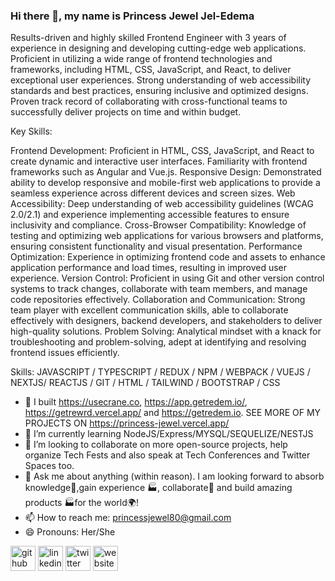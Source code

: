 



### Hi there 👋, my name is Princess Jewel Jel-Edema
<!-- #### I am a Front-End Web Developer -->
<!-- ![I am a Front-End Web Developer](https://res.cloudinary.com/dpqxraalv/image/upload/v1641733739/princess_nzitjk.jpg) -->

Results-driven and highly skilled Frontend Engineer with 3 years of experience in designing and developing cutting-edge web applications. Proficient in utilizing a wide range of frontend technologies and frameworks, including HTML, CSS, JavaScript, and React, to deliver exceptional user experiences. Strong understanding of web accessibility standards and best practices, ensuring inclusive and optimized designs. Proven track record of collaborating with cross-functional teams to successfully deliver projects on time and within budget.

Key Skills:

Frontend Development: Proficient in HTML, CSS, JavaScript, and React to create dynamic and interactive user interfaces. Familiarity with frontend frameworks such as Angular and Vue.js.
Responsive Design: Demonstrated ability to develop responsive and mobile-first web applications to provide a seamless experience across different devices and screen sizes.
Web Accessibility: Deep understanding of web accessibility guidelines (WCAG 2.0/2.1) and experience implementing accessible features to ensure inclusivity and compliance.
Cross-Browser Compatibility: Knowledge of testing and optimizing web applications for various browsers and platforms, ensuring consistent functionality and visual presentation.
Performance Optimization: Experience in optimizing frontend code and assets to enhance application performance and load times, resulting in improved user experience.
Version Control: Proficient in using Git and other version control systems to track changes, collaborate with team members, and manage code repositories effectively.
Collaboration and Communication: Strong team player with excellent communication skills, able to collaborate effectively with designers, backend developers, and stakeholders to deliver high-quality solutions.
Problem Solving: Analytical mindset with a knack for troubleshooting and problem-solving, adept at identifying and resolving frontend issues efficiently.

Skills: JAVASCRIPT / TYPESCRIPT / REDUX / NPM / WEBPACK / VUEJS / NEXTJS/ REACTJS / GIT / HTML / TAILWIND / BOOTSTRAP / CSS 

- 🔭 I built https://usecrane.co, https://app.getredem.io/, https://getrewrd.vercel.app/ and https://getredem.io. SEE MORE OF MY PROJECTS ON https://princess-jewel.vercel.app/
- 🌱 I’m currently learning NodeJS/Express/MYSQL/SEQUELIZE/NESTJS
- 👯 I’m looking to collaborate on more open-source projects, help organize Tech Fests and also speak at Tech Conferences and Twitter Spaces too.
- 💬 Ask me about anything (within reason). I am looking forward to absorb knowledge🧠,gain experience 🏭, collaborate🤝 and build amazing products 🏭for the world🌍! 
- 📫 How to reach me: princessjewel80@gmail.com 
- 😄 Pronouns: Her/She 


[<img src='https://cdn.jsdelivr.net/npm/simple-icons@3.0.1/icons/github.svg' alt='github' height='40'>](https://github.com/Princess-Jewel)  [<img src='https://cdn.jsdelivr.net/npm/simple-icons@3.0.1/icons/linkedin.svg' alt='linkedin' height='40'>](https://linkedin.com/in/princess-jewel-jel-edema/)  [<img src='https://cdn.jsdelivr.net/npm/simple-icons@3.0.1/icons/twitter.svg' alt='twitter' height='40'>](https://twitter.com/thatebonychic)  [<img src='https://cdn.jsdelivr.net/npm/simple-icons@3.0.1/icons/icloud.svg' alt='website' height='40'>](https://princess-jewel.vercel.app)  

